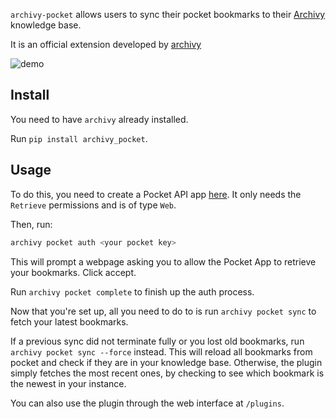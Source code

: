 `archivy-pocket` allows users to sync their pocket bookmarks to their [Archivy](https://github.com/archivy/archivy) knowledge base.

It is an official extension developed by [archivy](https://github.com/archivy/)

![demo](https://github.com/archivy/archivy_pocket/blob/master/demo.gif)

## Install

You need to have `archivy` already installed.

Run `pip install archivy_pocket`.

## Usage

To do this, you need to create a Pocket API app [here](https://getpocket.com/developer/apps/). It only needs the `Retrieve` permissions and is of type `Web`.

Then, run:

```python
archivy pocket auth <your pocket key>
```

This will prompt a webpage asking you to allow the Pocket App to retrieve your bookmarks. Click accept.

Run `archivy pocket complete` to finish up the auth process.


Now that you're set up, all you need to do to is run `archivy pocket sync` to fetch your latest bookmarks.


If a previous sync did not terminate fully or you lost old bookmarks, run `archivy pocket sync --force` instead. This will reload all bookmarks from pocket and check if they are in your knowledge base. Otherwise, the plugin simply fetches the most recent ones, by checking to see which bookmark is the newest in your instance.

You can also use the plugin through the web interface at `/plugins`.

